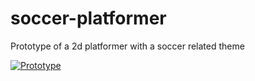 # soccer-platformer
Prototype of a 2d platformer with a soccer related theme

[![Prototype](https://i.imgur.com/n7nqwu8.png)](https://imgur.com/ZVZDkL8)
